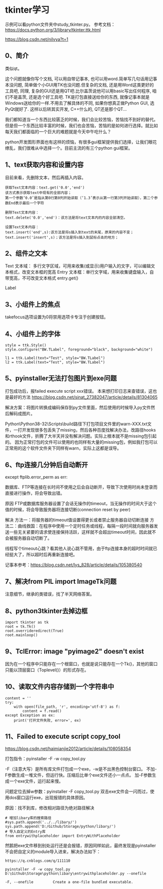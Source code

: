 # tkinter学习

示例可以看python文件夹中study_tkinter.py。
参考文档：https://docs.python.org/3/library/tkinter.ttk.html

https://blog.csdn.net/nilvya?t=1

## 0、简介
类似qt。

这个问题就像你写个文档, 可以用自带记事本, 也可以用word.简单写几句话用记事本没问题, 简单做个小GUI用TK也没问题.但复杂的文档, 还是用Word这类更好的工具吧, 同理, 复杂的GUI还是用QT吧.比尔盖茨说他可以用basic写出任何程序, 咱们不是盖茨, 还是选个好工具吧. TK是打包直接送给你的东西, 就像记事本就是Windows送给你的一样.不用去了解具体的不同, 如果你想真正做Python GUI, 选PyQt就好了. 这样以后转其实开发, C++什么的, QT还是那个QT...

我们都知道当一个东西比较匮乏的时候，我们会比较苦恼，苦恼找不到好的替代。但是但一个东西比较丰富的时候，我们也会苦恼，苦恼的是如何进行选择。就比如每天我们都面临的一个巨大的难题就是今天中午吃什么？

python开发图形界面也有这样的烦恼，有很多gui框架提供我们选择，让我们眼花缭乱，我们很难从中选择一个。目前主流的有三个python gui框架。

## 1、text获取内容和设置内容
目前来看，先删除文本，然后再插入内容。

```
获取Text文本内容：text.get('0.0','end')
该方式表示获取text中现有的全部内容；
第一个参数‘0.0’是指从第0行第0列开始读取（‘1.3’表示从第一行第3列开始读取），第二个参数End表示最后一个字符

删除Text文本内容：
text.delete('0.0','end')：该方法是将text文本内的内容全部清空。

设置Text文本内容：
text.insert('end',s):该方法是将s插入到text的末尾，原来的内容不变；
text.insert('insert',s)；该方法是将s插入到鼠标点击的地方；
```

## 2、组件之文本
Text 文本域： 多行文字区域，可用来收集(或显示)用户输入的文字，可以编辑文本格式，改变文本框的宽高
Entry 文本框：单行文字域，用来收集键盘输入，自带宽高，不可改变文本格式
entry.get()

Label

## 3、小组件上的焦点
takefocus选项设置为0将禁用选项卡专注于创建按钮。

## 4、小组件上的字体
```
style = ttk.Style()
style.configure("BW.TLabel", foreground="black", background="white")

l1 = ttk.Label(text="Test", style="BW.TLabel")
l2 = ttk.Label(text="Test", style="BW.TLabel")
```

## 5、pyinstaller无法打包图片到exe问题
打包成功后，报failed execute script xxx错误。
本来想打印日志来查错误，这也是最好的方法
https://blog.csdn.net/sinat_27382047/article/details/81304065

解决方案：将图片转换成编码保存到py文件里面，然后使用的时候导入py文件然后解码成图片。

Python\Python38-32\Scripts\build路径下打包项目文件里的warn-XXX.txt文件，一打开发现很多包丢失了missing，然后各种百度找解决办法，改路径hooks和rthook文件，折腾了大半天并没有解决问题。实际上根本就不是missing包引起的。
因为正常打包的文件可以使用的也同样有大量的missing包，例如我打包可以正常用的这个软件文件夹下同样有warn，实际上这都是误导。

## 6、ftp连接几分钟后自动断开
except ftplib.error_perm as err:

数据库、FTP等连接在长时间不使用之后会自动断开，导致下次使用时尚未登录而直接进行操作，将会导致出错。

原因
FTP或数据库服务器设置了会话无操作的timeout，当无操作的时间大于这个值的时候，将会导致服务器将连接切断(connection reset by peer)

解决
方法一：将服务器的timeout值设置得更长或者禁止服务器自动切断连接
方法二：曲线救国：在程序中使用一个定时任务或线程，每隔一段时间就向服务器发送一些无关紧要的请求使连接保持活跃，这样就不会超出timeout时间，因此就不会被服务器自动切断了。

线程写个timeout心跳？看其他人说心跳不管用，由于ftp连接本身的超时时间就已经挺大了，所以超时后再重新连接吧。

记事本参考：https://blog.csdn.net/lys_828/article/details/105380540

## 7、解决from PIL import ImageTk问题
注意细节，继承的类错误，找了半天网络答案。

## 8、python3tkinter去掉边框
```
import tkinter as tk
root = tk.Tk()
root.overrideredirect(True)
root.mainloop()
```

## 9、TclError: image "pyimage2" doesn't exist
因为在一个程序中只能存在一个根窗口，也就是说只能存在一个Tk()，其他的窗口只能以顶层窗口（Toplevel()）的形式存在。

## 10、读取文件内容存储到一个字符串中
```
content = ''
try:
    with open(file_path, 'r', encoding='utf-8') as f:
		content = f.read() 
except Exception as ex:
    print('打开文件失败, error=', ex)
```

## 11、Failed to execute script copy_tool
https://blog.csdn.net/haimianjie2012/article/details/108058354

打包指令：pyinstaller -F -w copy_tool.py

-F（注意大写）是所有库文件打包成一个exe，-w是不出黑色控制台窗口。
不加-F参数生成一堆文件，但运行快。压缩后比单个exe文件还小一点点。
加-F参数生成一个exe文件，运行起来慢。

问题定位去掉w参数：pyinstaller -F copy_tool.py
双击exe文件会一闪而过，使用dos窗口运行exe，出现报错的具体原因。

原因：找不到库，修改相对路径为绝对路径解决
```
# 增加libary库的搜索路径
#sys.path.append('../../libary/')
sys.path.append('D:/Github/Storage/python/libary/')
# 导入自定义的Entry库
from entrywithplaceholder import EntryWithPlaceholder
```

然鹅把exe文件移到别处运行还是会报错，原因同样如此，最终发现是pyinstaller不会把自定义的module导入进来，解决办法如下：
```
https://q.cnblogs.com/q/111110

pyinstaller -F -w copy_tool.py D:\Github\Storage\python\libary\entrywithplaceholder.py --onefile

-F, --onefile         Create a one-file bundled executable.
```